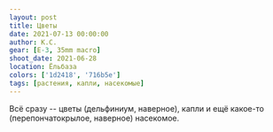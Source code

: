 ```yaml
---
layout: post
title: Цветы
date: 2021-07-13 00:00:00
author: К.С.
gear: [E-3, 35mm macro]
shoot_date: 2021-06-28
location: Ёльбаза
colors: ['1d2418', '716b5e']
tags: [растения, капли, насекомые]
---
```

Всё сразу -- цветы (дельфиниум, наверное), капли и ещё какое-то (перепончатокрылое, наверное) насекомое.
